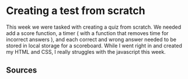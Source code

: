 # Creating a test from scratch

This week we were tasked with creating a quiz from scratch. We needed add a score function, a timer ( with a function that removes time for incorrect answers ), and each correct and wrong answer needed to be stored in local storage for a scoreboard. While I went right in and created my HTML and CSS, I really struggles with the javascript this week. 

## Sources

